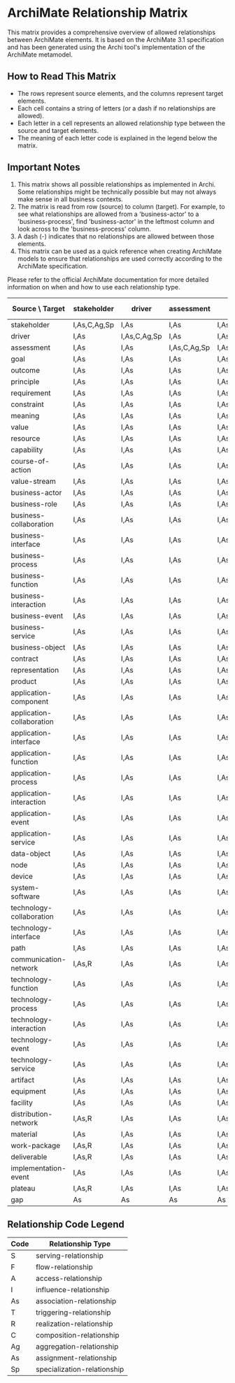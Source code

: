 
# ArchiMate Relationship Matrix

This matrix provides a comprehensive overview of allowed relationships between ArchiMate elements. It is based on the ArchiMate 3.1 specification and has been generated using the Archi tool's implementation of the ArchiMate metamodel.

## How to Read This Matrix

- The rows represent source elements, and the columns represent target elements.
- Each cell contains a string of letters (or a dash if no relationships are allowed).
- Each letter in a cell represents an allowed relationship type between the source and target elements.
- The meaning of each letter code is explained in the legend below the matrix.

## Important Notes

1. This matrix shows all possible relationships as implemented in Archi. Some relationships might be technically possible but may not always make sense in all business contexts.
2. The matrix is read from row (source) to column (target). For example, to see what relationships are allowed from a 'business-actor' to a 'business-process', find 'business-actor' in the leftmost column and look across to the 'business-process' column.
3. A dash (-) indicates that no relationships are allowed between those elements.
4. This matrix can be used as a quick reference when creating ArchiMate models to ensure that relationships are used correctly according to the ArchiMate specification.

Please refer to the official ArchiMate documentation for more detailed information on when and how to use each relationship type.


| Source \ Target | stakeholder | driver | assessment | goal | outcome | principle | requirement | constraint | meaning | value | resource | capability | course-of-action | value-stream | business-actor | business-role | business-collaboration | business-interface | business-process | business-function | business-interaction | business-event | business-service | business-object | contract | representation | product | application-component | application-collaboration | application-interface | application-function | application-process | application-interaction | application-event | application-service | data-object | node | device | system-software | technology-collaboration | technology-interface | path | communication-network | technology-function | technology-process | technology-interaction | technology-event | technology-service | artifact | equipment | facility | distribution-network | material | work-package | deliverable | implementation-event | plateau | gap |
| --- | --- | --- | --- | --- | --- | --- | --- | --- | --- | --- | --- | --- | --- | --- | --- | --- | --- | --- | --- | --- | --- | --- | --- | --- | --- | --- | --- | --- | --- | --- | --- | --- | --- | --- | --- | --- | --- | --- | --- | --- | --- | --- | --- | --- | --- | --- | --- | --- | --- | --- | --- | --- | --- | --- | --- | --- | --- | --- |
| stakeholder | I,As,C,Ag,Sp | I,As | I,As | I,As | I,As | I,As | I,As | I,As | I,As | I,As | As | As | As | As | As | As | As | As | As | As | As | As | As | As | As | As | As | As | As | As | As | As | As | As | As | As | As | As | As | As | As | As | As | As | As | As | As | As | As | As | As | As | As | As | As | As | As | As | 
| driver | I,As | I,As,C,Ag,Sp | I,As | I,As | I,As | I,As | I,As | I,As | I,As | I,As | As | As | As | As | As | As | As | As | As | As | As | As | As | As | As | As | As | As | As | As | As | As | As | As | As | As | As | As | As | As | As | As | As | As | As | As | As | As | As | As | As | As | As | As | As | As | As | As | 
| assessment | I,As | I,As | I,As,C,Ag,Sp | I,As | I,As | I,As | I,As | I,As | I,As | I,As | As | As | As | As | As | As | As | As | As | As | As | As | As | As | As | As | As | As | As | As | As | As | As | As | As | As | As | As | As | As | As | As | As | As | As | As | As | As | As | As | As | As | As | As | As | As | As | As | 
| goal | I,As | I,As | I,As | I,As,C,Ag,Sp | I,As | I,As | I,As | I,As | I,As | I,As | As | As | As | As | As | As | As | As | As | As | As | As | As | As | As | As | As | As | As | As | As | As | As | As | As | As | As | As | As | As | As | As | As | As | As | As | As | As | As | As | As | As | As | As | As | As | As | As | 
| outcome | I,As | I,As | I,As | I,As,R | I,As,C,Ag,Sp | I,As | I,As | I,As | I,As | I,As | As | As | As | As | As | As | As | As | As | As | As | As | As | As | As | As | As | As | As | As | As | As | As | As | As | As | As | As | As | As | As | As | As | As | As | As | As | As | As | As | As | As | As | As | As | As | As | As | 
| principle | I,As | I,As | I,As | I,As,R | I,As,R | I,As,C,Ag,Sp | I,As | I,As | I,As | I,As | As | As | As | As | As | As | As | As | As | As | As | As | As | As | As | As | As | As | As | As | As | As | As | As | As | As | As | As | As | As | As | As | As | As | As | As | As | As | As | As | As | As | As | As | As | As | As | As | 
| requirement | I,As | I,As | I,As | I,As,R | I,As,R | I,As,R | I,As,C,Ag,Sp | I,As,C,Ag,Sp | I,As | I,As | As | As | As | As | As | As | As | As | As | As | As | As | As | As | As | As | As | As | As | As | As | As | As | As | As | As | As | As | As | As | As | As | As | As | As | As | As | As | As | As | As | As | As | As | As | As | As | As | 
| constraint | I,As | I,As | I,As | I,As,R | I,As,R | I,As,R | I,As,C,Ag,Sp | I,As,C,Ag,Sp | I,As | I,As | As | As | As | As | As | As | As | As | As | As | As | As | As | As | As | As | As | As | As | As | As | As | As | As | As | As | As | As | As | As | As | As | As | As | As | As | As | As | As | As | As | As | As | As | As | As | As | As | 
| meaning | I,As | I,As | I,As | I,As | I,As | I,As | I,As | I,As | I,As,C,Ag,Sp | I,As | As | As | As | As | As | As | As | As | As | As | As | As | As | As | As | As | As | As | As | As | As | As | As | As | As | As | As | As | As | As | As | As | As | As | As | As | As | As | As | As | As | As | As | As | As | As | As | As | 
| value | I,As | I,As | I,As | I,As | I,As | I,As | I,As | I,As | I,As | I,As,C,Ag,Sp | As | As | As | As | As | As | As | As | As | As | As | As | As | As | As | As | As | As | As | As | As | As | As | As | As | As | As | As | As | As | As | As | As | As | As | As | As | As | As | As | As | As | As | As | As | As | As | As | 
| resource | I,As | I,As | I,As | I,As,R | I,As,R | I,As,R | I,As,R | I,As,R | I,As | I,As | S,F,As,T,C,Ag,Sp | S,F,As,T | S,F,As,T,R | S,F,As,T | As | As | As | As | As | As | As | As | As | As | As | As | As | As | As | As | As | As | As | As | As | As | As | As | As | As | As | As | As | As | As | As | As | As | As | As | As | As | As | As | As | As | As | As | 
| capability | I,As | I,As | I,As | I,As,R | I,As,R | I,As,R | I,As,R | I,As,R | I,As | I,As | S,F,As,T | S,F,As,T,C,Ag,Sp | S,F,As,T,R | S,F,As,T | As | As | As | As | As | As | As | As | As | As | As | As | As | As | As | As | As | As | As | As | As | As | As | As | As | As | As | As | As | As | As | As | As | As | As | As | As | As | As | As | As | As | As | As | 
| course-of-action | I,As | I,As | I,As | I,As,R | I,As,R | I,As,R | I,As,R | I,As,R | I,As | I,As | S,F,As,T | S,F,As,T | S,F,As,T,C,Ag,Sp | S,F,As,T | As | As | As | As | As | As | As | As | As | As | As | As | As | As | As | As | As | As | As | As | As | As | As | As | As | As | As | As | As | As | As | As | As | As | As | As | As | As | As | As | As | As | As | As | 
| value-stream | I,As | I,As | I,As | I,As,R | I,As,R | I,As,R | I,As,R | I,As,R | I,As | I,As | S,F,As,T | S,F,As,T | S,F,As,T,R | S,F,As,T,C,Ag,Sp | As | As | As | As | As | As | As | As | As | As | As | As | As | As | As | As | As | As | As | As | As | As | As | As | As | As | As | As | As | As | As | As | As | As | As | As | As | As | As | As | As | As | As | As | 
| business-actor | I,As | I,As | I,As | I,As,R | I,As,R | I,As,R | I,As,R | I,As,R | I,As | I,As | As,R | As,R | As,R | As,R | S,F,As,T,C,Ag,Sp | S,F,As,T | S,F,As,T | S,F,As,T,C,Ag | S,F,As,T | S,F,As,T | S,F,As,T | S,F,As,T | S,F,As,T,R | A,As | A,As | A,As | S,F,As,T | S,F,As,T | S,F,As,T | S,F,As,T | S,F,As,T | S,F,As,T | S,F,As,T | S,F,As,T | S,F,As,T | A,As | S,F,As,T | S,F,As,T | S,F,As,T | S,F,As,T | S,F,As,T | S,F,As,T | S,F,As,T | S,F,As,T | S,F,As,T | S,F,As,T | S,F,As,T | S,F,As,T | A,As | S,F,As,T | S,F,As,T | S,F,As,T | A,As | As | As | As | As | As | 
| business-role | I,As | I,As | I,As | I,As,R | I,As,R | I,As,R | I,As,R | I,As,R | I,As | I,As | As,R | As,R | As,R | As,R | S,F,As,T | S,F,As,T,C,Ag,Sp | S,F,As,T | S,F,As,T,C,Ag | S,F,As,T | S,F,As,T | S,F,As,T | S,F,As,T | S,F,As,T,R | A,As | A,As | A,As | S,F,As,T | S,F,As,T | S,F,As,T | S,F,As,T | S,F,As,T | S,F,As,T | S,F,As,T | S,F,As,T | S,F,As,T | A,As | S,F,As,T | S,F,As,T | S,F,As,T | S,F,As,T | S,F,As,T | S,F,As,T | S,F,As,T | S,F,As,T | S,F,As,T | S,F,As,T | S,F,As,T | S,F,As,T | A,As | S,F,As,T | S,F,As,T | S,F,As,T | A,As | As | As | As | As | As | 
| business-collaboration | I,As | I,As | I,As | I,As,R | I,As,R | I,As,R | I,As,R | I,As,R | I,As | I,As | As,R | As,R | As,R | As,R | S,F,As,T,Ag | S,F,As,T,Ag | S,F,As,T,C,Ag,Sp | S,F,As,T,C,Ag | S,F,As,T | S,F,As,T | S,F,As,T | S,F,As,T | S,F,As,T,R | A,As | A,As | A,As | S,F,As,T | S,F,As,T | S,F,As,T | S,F,As,T | S,F,As,T | S,F,As,T | S,F,As,T | S,F,As,T | S,F,As,T | A,As | S,F,As,T | S,F,As,T | S,F,As,T | S,F,As,T | S,F,As,T | S,F,As,T | S,F,As,T | S,F,As,T | S,F,As,T | S,F,As,T | S,F,As,T | S,F,As,T | A,As | S,F,As,T | S,F,As,T | S,F,As,T | A,As | As | As | As | As | As | 
| business-interface | I,As | I,As | I,As | I,As,R | I,As,R | I,As,R | I,As,R | I,As,R | I,As | I,As | As,R | As,R | As,R | As,R | S,F,As,T | S,F,As,T | S,F,As,T | S,F,As,T,C,Ag,Sp | S,F,As,T | S,F,As,T | S,F,As,T | S,F,As,T | S,F,As,T | A,As | A,As | A,As | S,F,As,T | S,F,As,T | S,F,As,T | S,F,As,T | S,F,As,T | S,F,As,T | S,F,As,T | S,F,As,T | S,F,As,T | A,As | S,F,As,T | S,F,As,T | S,F,As,T | S,F,As,T | S,F,As,T | S,F,As,T | S,F,As,T | S,F,As,T | S,F,As,T | S,F,As,T | S,F,As,T | S,F,As,T | A,As | S,F,As,T | S,F,As,T | S,F,As,T | A,As | As | As | As | As | As | 
| business-process | I,As | I,As | I,As | I,As,R | I,As,R | I,As,R | I,As,R | I,As,R | I,As | I,As | As | As,R | As,R | As,R | S,F,As,T | S,F,As,T | S,F,As,T | S,F,As,T | S,F,As,T,C,Ag,Sp | S,F,As,T,C,Ag | S,F,As,T,C,Ag | S,F,As,T | S,F,As,T,R | A,As | A,As | A,As | S,F,As,T | S,F,As,T | S,F,As,T | S,F,As,T | S,F,As,T | S,F,As,T | S,F,As,T | S,F,As,T | S,F,As,T | A,As | S,F,As,T | S,F,As,T | S,F,As,T | S,F,As,T | S,F,As,T | S,F,As,T | S,F,As,T | S,F,As,T | S,F,As,T | S,F,As,T | S,F,As,T | S,F,As,T | A,As | S,F,As,T | S,F,As,T | S,F,As,T | A,As | As | As | As | As | As | 
| business-function | I,As | I,As | I,As | I,As,R | I,As,R | I,As,R | I,As,R | I,As,R | I,As | I,As | As | As,R | As,R | As,R | S,F,As,T | S,F,As,T | S,F,As,T | S,F,As,T | S,F,As,T,C,Ag | S,F,As,T,C,Ag,Sp | S,F,As,T,C,Ag | S,F,As,T | S,F,As,T,R | A,As | A,As | A,As | S,F,As,T | S,F,As,T | S,F,As,T | S,F,As,T | S,F,As,T | S,F,As,T | S,F,As,T | S,F,As,T | S,F,As,T | A,As | S,F,As,T | S,F,As,T | S,F,As,T | S,F,As,T | S,F,As,T | S,F,As,T | S,F,As,T | S,F,As,T | S,F,As,T | S,F,As,T | S,F,As,T | S,F,As,T | A,As | S,F,As,T | S,F,As,T | S,F,As,T | A,As | As | As | As | As | As | 
| business-interaction | I,As | I,As | I,As | I,As,R | I,As,R | I,As,R | I,As,R | I,As,R | I,As | I,As | As | As,R | As,R | As,R | S,F,As,T | S,F,As,T | S,F,As,T | S,F,As,T | S,F,As,T,C,Ag | S,F,As,T,C,Ag | S,F,As,T,C,Ag,Sp | S,F,As,T | S,F,As,T,R | A,As | A,As | A,As | S,F,As,T | S,F,As,T | S,F,As,T | S,F,As,T | S,F,As,T | S,F,As,T | S,F,As,T | S,F,As,T | S,F,As,T | A,As | S,F,As,T | S,F,As,T | S,F,As,T | S,F,As,T | S,F,As,T | S,F,As,T | S,F,As,T | S,F,As,T | S,F,As,T | S,F,As,T | S,F,As,T | S,F,As,T | A,As | S,F,As,T | S,F,As,T | S,F,As,T | A,As | As | As | As | As | As | 
| business-event | I,As | I,As | I,As | I,As,R | I,As,R | I,As,R | I,As,R | I,As,R | I,As | I,As | As | As | As | As | S,F,As,T | S,F,As,T | S,F,As,T | S,F,As,T | S,F,As,T | S,F,As,T | S,F,As,T | S,F,As,T,C,Ag,Sp | S,F,As,T | A,As | A,As | A,As | S,F,As,T | S,F,As,T | S,F,As,T | S,F,As,T | S,F,As,T | S,F,As,T | S,F,As,T | S,F,As,T | S,F,As,T | A,As | S,F,As,T | S,F,As,T | S,F,As,T | S,F,As,T | S,F,As,T | S,F,As,T | S,F,As,T | S,F,As,T | S,F,As,T | S,F,As,T | S,F,As,T | S,F,As,T | A,As | S,F,As,T | S,F,As,T | S,F,As,T | A,As | As | As | As | As | As | 
| business-service | I,As | I,As | I,As | I,As,R | I,As,R | I,As,R | I,As,R | I,As,R | I,As | I,As | As | As,R | As,R | As,R | S,F,As,T | S,F,As,T | S,F,As,T | S,F,As,T | S,F,As,T | S,F,As,T | S,F,As,T | S,F,As,T | S,F,As,T,C,Ag,Sp | A,As | A,As | A,As | S,F,As,T | S,F,As,T | S,F,As,T | S,F,As,T | S,F,As,T | S,F,As,T | S,F,As,T | S,F,As,T | S,F,As,T | A,As | S,F,As,T | S,F,As,T | S,F,As,T | S,F,As,T | S,F,As,T | S,F,As,T | S,F,As,T | S,F,As,T | S,F,As,T | S,F,As,T | S,F,As,T | S,F,As,T | A,As | S,F,As,T | S,F,As,T | S,F,As,T | A,As | As | As | As | As | As | 
| business-object | I,As | I,As | I,As | I,As,R | I,As,R | I,As,R | I,As,R | I,As,R | I,As | I,As | As,R | As,R | As,R | As,R | As | As | As | As | As | As | As | As | As | As,C,Ag,Sp | As,C,Ag,Sp | As | As | As | As | As | As | As | As | As | As | As | As | As | As | As | As | As | As | As | As | As | As | As | As | As | As | As | As | As | As | As | As | As | 
| contract | I,As | I,As | I,As | I,As,R | I,As,R | I,As,R | I,As,R | I,As,R | I,As | I,As | As,R | As,R | As,R | As,R | As | As | As | As | As | As | As | As | As | As,C,Ag,Sp | As,C,Ag,Sp | As | As | As | As | As | As | As | As | As | As | As | As | As | As | As | As | As | As | As | As | As | As | As | As | As | As | As | As | As | As | As | As | As | 
| representation | I,As | I,As | I,As | I,As,R | I,As,R | I,As,R | I,As,R | I,As,R | I,As | I,As | As,R | As,R | As,R | As,R | As | As | As | As | As | As | As | As | As | As,R | As,R | As,C,Ag,Sp | As | As | As | As | As | As | As | As | As | As | As | As | As | As | As | As | As | As | As | As | As | As | As | As | As | As | As | As | As | As | As | As | 
| product | I,As | I,As | I,As | I,As,R | I,As,R | I,As,R | I,As,R | I,As,R | I,As | I,As | As,R | As,R | As,R | As,R | S,F,As,T | S,F,As,T | S,F,As,T | S,F,As,T,R | S,F,As,T,R | S,F,As,T,R | S,F,As,T,R | S,F,As,T,R | S,F,As,T,R,C,Ag | A,As,C,Ag | A,As,C,Ag | A,As,C,Ag | S,F,As,T,C,Ag,Sp | S,F,As,T,R | S,F,As,T,R | S,F,As,T,R | S,F,As,T,R | S,F,As,T,R | S,F,As,T,R | S,F,As,T,R | S,F,As,T,R,C,Ag | A,As,C,Ag | S,F,As,T | S,F,As,T,R | S,F,As,T,R | S,F,As,T | S,F,As,T,R | S,F,As,T | S,F,As,T | S,F,As,T,R | S,F,As,T,R | S,F,As,T,R | S,F,As,T,R | S,F,As,T,R,C,Ag | A,As,C,Ag | S,F,As,T,R | S,F,As,T | S,F,As,T | A,As,C,Ag | As | As | As | As | As | 
| application-component | I,As | I,As | I,As | I,As,R | I,As,R | I,As,R | I,As,R | I,As,R | I,As | I,As | As,R | As,R | As,R | As,R | S,F,As,T | S,F,As,T | S,F,As,T | S,F,As,T,R | S,F,As,T,R | S,F,As,T,R | S,F,As,T,R | S,F,As,T,R | S,F,As,T,R | A,As | A,As | A,As | S,F,As,T | S,F,As,T,R,C,Ag,Sp | S,F,As,T | S,F,As,T,R,C,Ag | S,F,As,T,R | S,F,As,T,R | S,F,As,T,R | S,F,As,T,R | S,F,As,T,R | A,As | S,F,As,T | S,F,As,T | S,F,As,T | S,F,As,T | S,F,As,T | S,F,As,T | S,F,As,T | S,F,As,T | S,F,As,T | S,F,As,T | S,F,As,T | S,F,As,T | A,As | S,F,As,T | S,F,As,T | S,F,As,T | A,As | As | As | As | As | As | 
| application-collaboration | I,As | I,As | I,As | I,As,R | I,As,R | I,As,R | I,As,R | I,As,R | I,As | I,As | As,R | As,R | As,R | As,R | S,F,As,T | S,F,As,T | S,F,As,T | S,F,As,T,R | S,F,As,T,R | S,F,As,T,R | S,F,As,T,R | S,F,As,T,R | S,F,As,T,R | A,As | A,As | A,As | S,F,As,T | S,F,As,T,R,Ag | S,F,As,T,C,Ag,Sp | S,F,As,T,R,C,Ag | S,F,As,T,R | S,F,As,T,R | S,F,As,T,R | S,F,As,T,R | S,F,As,T,R | A,As | S,F,As,T | S,F,As,T | S,F,As,T | S,F,As,T | S,F,As,T | S,F,As,T | S,F,As,T | S,F,As,T | S,F,As,T | S,F,As,T | S,F,As,T | S,F,As,T | A,As | S,F,As,T | S,F,As,T | S,F,As,T | A,As | As | As | As | As | As | 
| application-interface | I,As | I,As | I,As | I,As,R | I,As,R | I,As,R | I,As,R | I,As,R | I,As | I,As | As,R | As,R | As,R | As,R | S,F,As,T | S,F,As,T | S,F,As,T | S,F,As,T,R | S,F,As,T | S,F,As,T | S,F,As,T | S,F,As,T | S,F,As,T,R | A,As | A,As | A,As | S,F,As,T | S,F,As,T | S,F,As,T | S,F,As,T,C,Ag,Sp | S,F,As,T | S,F,As,T | S,F,As,T | S,F,As,T | S,F,As,T | A,As | S,F,As,T | S,F,As,T | S,F,As,T | S,F,As,T | S,F,As,T | S,F,As,T | S,F,As,T | S,F,As,T | S,F,As,T | S,F,As,T | S,F,As,T | S,F,As,T | A,As | S,F,As,T | S,F,As,T | S,F,As,T | A,As | As | As | As | As | As | 
| application-function | I,As | I,As | I,As | I,As,R | I,As,R | I,As,R | I,As,R | I,As,R | I,As | I,As | As | As,R | As,R | As,R | S,F,As,T | S,F,As,T | S,F,As,T | S,F,As,T | S,F,As,T,R | S,F,As,T,R | S,F,As,T,R | S,F,As,T | S,F,As,T,R | A,As | A,As | A,As | S,F,As,T | S,F,As,T | S,F,As,T | S,F,As,T | S,F,As,T,C,Ag,Sp | S,F,As,T,C,Ag | S,F,As,T,C,Ag | S,F,As,T | S,F,As,T,R | A,As | S,F,As,T | S,F,As,T | S,F,As,T | S,F,As,T | S,F,As,T | S,F,As,T | S,F,As,T | S,F,As,T | S,F,As,T | S,F,As,T | S,F,As,T | S,F,As,T | A,As | S,F,As,T | S,F,As,T | S,F,As,T | A,As | As | As | As | As | As | 
| application-process | I,As | I,As | I,As | I,As,R | I,As,R | I,As,R | I,As,R | I,As,R | I,As | I,As | As | As,R | As,R | As,R | S,F,As,T | S,F,As,T | S,F,As,T | S,F,As,T | S,F,As,T,R | S,F,As,T,R | S,F,As,T,R | S,F,As,T | S,F,As,T,R | A,As | A,As | A,As | S,F,As,T | S,F,As,T | S,F,As,T | S,F,As,T | S,F,As,T,C,Ag | S,F,As,T,C,Ag,Sp | S,F,As,T,C,Ag | S,F,As,T | S,F,As,T,R | A,As | S,F,As,T | S,F,As,T | S,F,As,T | S,F,As,T | S,F,As,T | S,F,As,T | S,F,As,T | S,F,As,T | S,F,As,T | S,F,As,T | S,F,As,T | S,F,As,T | A,As | S,F,As,T | S,F,As,T | S,F,As,T | A,As | As | As | As | As | As | 
| application-interaction | I,As | I,As | I,As | I,As,R | I,As,R | I,As,R | I,As,R | I,As,R | I,As | I,As | As | As,R | As,R | As,R | S,F,As,T | S,F,As,T | S,F,As,T | S,F,As,T | S,F,As,T,R | S,F,As,T,R | S,F,As,T,R | S,F,As,T | S,F,As,T,R | A,As | A,As | A,As | S,F,As,T | S,F,As,T | S,F,As,T | S,F,As,T | S,F,As,T,C,Ag | S,F,As,T,C,Ag | S,F,As,T,C,Ag,Sp | S,F,As,T | S,F,As,T,R | A,As | S,F,As,T | S,F,As,T | S,F,As,T | S,F,As,T | S,F,As,T | S,F,As,T | S,F,As,T | S,F,As,T | S,F,As,T | S,F,As,T | S,F,As,T | S,F,As,T | A,As | S,F,As,T | S,F,As,T | S,F,As,T | A,As | As | As | As | As | As | 
| application-event | I,As | I,As | I,As | I,As,R | I,As,R | I,As,R | I,As,R | I,As,R | I,As | I,As | As | As | As | As | S,F,As,T | S,F,As,T | S,F,As,T | S,F,As,T | S,F,As,T | S,F,As,T | S,F,As,T | S,F,As,T,R | S,F,As,T | A,As | A,As | A,As | S,F,As,T | S,F,As,T | S,F,As,T | S,F,As,T | S,F,As,T | S,F,As,T | S,F,As,T | S,F,As,T,C,Ag,Sp | S,F,As,T | A,As | S,F,As,T | S,F,As,T | S,F,As,T | S,F,As,T | S,F,As,T | S,F,As,T | S,F,As,T | S,F,As,T | S,F,As,T | S,F,As,T | S,F,As,T | S,F,As,T | A,As | S,F,As,T | S,F,As,T | S,F,As,T | A,As | As | As | As | As | As | 
| application-service | I,As | I,As | I,As | I,As,R | I,As,R | I,As,R | I,As,R | I,As,R | I,As | I,As | As | As,R | As,R | As,R | S,F,As,T | S,F,As,T | S,F,As,T | S,F,As,T | S,F,As,T | S,F,As,T | S,F,As,T | S,F,As,T | S,F,As,T,R | A,As | A,As | A,As | S,F,As,T | S,F,As,T | S,F,As,T | S,F,As,T | S,F,As,T | S,F,As,T | S,F,As,T | S,F,As,T | S,F,As,T,C,Ag,Sp | A,As | S,F,As,T | S,F,As,T | S,F,As,T | S,F,As,T | S,F,As,T | S,F,As,T | S,F,As,T | S,F,As,T | S,F,As,T | S,F,As,T | S,F,As,T | S,F,As,T | A,As | S,F,As,T | S,F,As,T | S,F,As,T | A,As | As | As | As | As | As | 
| data-object | I,As | I,As | I,As | I,As,R | I,As,R | I,As,R | I,As,R | I,As,R | I,As | I,As | As,R | As,R | As,R | As,R | As | As | As | As | As | As | As | As | As | As,R | As,R | As | As | As | As | As | As | As | As | As | As | As,C,Ag,Sp | As | As | As | As | As | As | As | As | As | As | As | As | As | As | As | As | As | As | As | As | As | As | 
| node | I,As | I,As | I,As | I,As,R | I,As,R | I,As,R | I,As,R | I,As,R | I,As | I,As | As,R | As,R | As,R | As,R | S,F,As,T | S,F,As,T | S,F,As,T | S,F,As,T,R | S,F,As,T,R | S,F,As,T,R | S,F,As,T,R | S,F,As,T,R | S,F,As,T,R | A,As | A,As | A,As | S,F,As,T | S,F,As,T,R | S,F,As,T,R | S,F,As,T,R | S,F,As,T,R | S,F,As,T,R | S,F,As,T,R | S,F,As,T,R | S,F,As,T,R | A,As | S,F,As,T,C,Ag,Sp | S,F,As,T,R,C,Ag | S,F,As,T,R,C,Ag | S,F,As,T | S,F,As,T,R,C,Ag | S,F,As,T | S,F,As,T | S,F,As,T,R | S,F,As,T,R | S,F,As,T,R | S,F,As,T,R | S,F,As,T,R | A,As | S,F,As,T,R,C,Ag | S,F,As,T,C,Ag | S,F,As,T | A,As | As | As | As | As | As | 
| device | I,As | I,As | I,As | I,As,R | I,As,R | I,As,R | I,As,R | I,As,R | I,As | I,As | As,R | As,R | As,R | As,R | S,F,As,T | S,F,As,T | S,F,As,T | S,F,As,T,R | S,F,As,T,R | S,F,As,T,R | S,F,As,T,R | S,F,As,T,R | S,F,As,T,R | A,As | A,As | A,As | S,F,As,T | S,F,As,T,R | S,F,As,T,R | S,F,As,T,R | S,F,As,T,R | S,F,As,T,R | S,F,As,T,R | S,F,As,T,R | S,F,As,T,R | A,As | S,F,As,T | S,F,As,T,C,Ag,Sp | S,F,As,T,R,C,Ag | S,F,As,T | S,F,As,T,R,C,Ag | S,F,As,T | S,F,As,T | S,F,As,T,R | S,F,As,T,R | S,F,As,T,R | S,F,As,T,R | S,F,As,T,R | A,As | S,F,As,T | S,F,As,T | S,F,As,T | A,As | As | As | As | As | As | 
| system-software | I,As | I,As | I,As | I,As,R | I,As,R | I,As,R | I,As,R | I,As,R | I,As | I,As | As,R | As,R | As,R | As,R | S,F,As,T | S,F,As,T | S,F,As,T | S,F,As,T,R | S,F,As,T,R | S,F,As,T,R | S,F,As,T,R | S,F,As,T,R | S,F,As,T,R | A,As | A,As | A,As | S,F,As,T | S,F,As,T,R | S,F,As,T,R | S,F,As,T,R | S,F,As,T,R | S,F,As,T,R | S,F,As,T,R | S,F,As,T,R | S,F,As,T,R | A,As | S,F,As,T | S,F,As,T | S,F,As,T,R,C,Ag,Sp | S,F,As,T | S,F,As,T,R,C,Ag | S,F,As,T | S,F,As,T | S,F,As,T,R | S,F,As,T,R | S,F,As,T,R | S,F,As,T,R | S,F,As,T,R | A,As | S,F,As,T | S,F,As,T | S,F,As,T | A,As | As | As | As | As | As | 
| technology-collaboration | I,As | I,As | I,As | I,As,R | I,As,R | I,As,R | I,As,R | I,As,R | I,As | I,As | As,R | As,R | As,R | As,R | S,F,As,T | S,F,As,T | S,F,As,T | S,F,As,T,R | S,F,As,T,R | S,F,As,T,R | S,F,As,T,R | S,F,As,T,R | S,F,As,T,R | A,As | A,As | A,As | S,F,As,T | S,F,As,T,R | S,F,As,T,R | S,F,As,T,R | S,F,As,T,R | S,F,As,T,R | S,F,As,T,R | S,F,As,T,R | S,F,As,T,R | A,As | S,F,As,T,Ag | S,F,As,T,R,Ag | S,F,As,T,R,Ag | S,F,As,T,C,Ag,Sp | S,F,As,T,R,C,Ag | S,F,As,T | S,F,As,T | S,F,As,T,R | S,F,As,T,R | S,F,As,T,R | S,F,As,T,R | S,F,As,T,R | A,As | S,F,As,T,R,Ag | S,F,As,T,Ag | S,F,As,T | A,As | As | As | As | As | As | 
| technology-interface | I,As | I,As | I,As | I,As,R | I,As,R | I,As,R | I,As,R | I,As,R | I,As | I,As | As,R | As,R | As,R | As,R | S,F,As,T | S,F,As,T | S,F,As,T | S,F,As,T,R | S,F,As,T | S,F,As,T | S,F,As,T | S,F,As,T | S,F,As,T,R | A,As | A,As | A,As | S,F,As,T | S,F,As,T | S,F,As,T | S,F,As,T,R | S,F,As,T | S,F,As,T | S,F,As,T | S,F,As,T | S,F,As,T,R | A,As | S,F,As,T | S,F,As,T | S,F,As,T | S,F,As,T | S,F,As,T,C,Ag,Sp | S,F,As,T | S,F,As,T | S,F,As,T | S,F,As,T | S,F,As,T | S,F,As,T | S,F,As,T | A,As | S,F,As,T | S,F,As,T | S,F,As,T | A,As | As | As | As | As | As | 
| path | I,As | I,As | I,As | I,As,R | I,As,R | I,As,R | I,As,R | I,As,R | I,As | I,As | As,R | As,R | As,R | As,R | S,F,As,T | S,F,As,T | S,F,As,T | S,F,As,T,R | S,F,As,T,R | S,F,As,T,R | S,F,As,T,R | S,F,As,T,R | S,F,As,T,R | A,As | A,As | A,As | S,F,As,T | S,F,As,T,R | S,F,As,T,R | S,F,As,T,R | S,F,As,T,R | S,F,As,T,R | S,F,As,T,R | S,F,As,T,R | S,F,As,T,R | A,As | S,F,As,T,Ag | S,F,As,T,R,Ag | S,F,As,T,R,Ag | S,F,As,T,Ag | S,F,As,T,R,Ag | S,F,As,T,C,Ag,Sp | S,F,As,T | S,F,As,T,R | S,F,As,T,R | S,F,As,T,R | S,F,As,T,R | S,F,As,T,R | A,As | S,F,As,T,R,Ag | S,F,As,T,Ag | S,F,As,T | A,As | As | As | As | As | As | 
| communication-network | I,As,R | I,As | I,As | I,As,R | I,As,R | I,As,R | I,As,R | I,As,R | I,As | I,As | As,R | As,R | As,R | As,R | S,F,As,T,R | S,F,As,T,R | S,F,As,T,R | S,F,As,T,R | S,F,As,T,R | S,F,As,T,R | S,F,As,T,R | S,F,As,T,R | S,F,As,T,R | A,As | A,As | A,As | S,F,As,T | S,F,As,T,R | S,F,As,T,R | S,F,As,T,R | S,F,As,T,R | S,F,As,T,R | S,F,As,T,R | S,F,As,T,R | S,F,As,T,R | A,As | S,F,As,T,R | S,F,As,T,R,Ag | S,F,As,T,R,Ag | S,F,As,T,R | S,F,As,T,R,Ag | S,F,As,T,R | S,F,As,T,C,Ag,Sp | S,F,As,T,R | S,F,As,T,R | S,F,As,T,R | S,F,As,T,R | S,F,As,T,R | A,As | S,F,As,T,R | S,F,As,T,R | S,F,As,T | A,As | As | As | As | As | As | 
| technology-function | I,As | I,As | I,As | I,As,R | I,As,R | I,As,R | I,As,R | I,As,R | I,As | I,As | As | As,R | As,R | As,R | S,F,As,T | S,F,As,T | S,F,As,T | S,F,As,T | S,F,As,T,R | S,F,As,T,R | S,F,As,T,R | S,F,As,T | S,F,As,T,R | A,As | A,As | A,As | S,F,As,T | S,F,As,T | S,F,As,T | S,F,As,T | S,F,As,T,R | S,F,As,T,R | S,F,As,T,R | S,F,As,T | S,F,As,T,R | A,As | S,F,As,T | S,F,As,T | S,F,As,T | S,F,As,T | S,F,As,T | S,F,As,T | S,F,As,T | S,F,As,T,C,Ag,Sp | S,F,As,T,C,Ag | S,F,As,T,C,Ag | S,F,As,T | S,F,As,T,R | A,As | S,F,As,T | S,F,As,T | S,F,As,T | A,As | As | As | As | As | As | 
| technology-process | I,As | I,As | I,As | I,As,R | I,As,R | I,As,R | I,As,R | I,As,R | I,As | I,As | As | As,R | As,R | As,R | S,F,As,T | S,F,As,T | S,F,As,T | S,F,As,T | S,F,As,T,R | S,F,As,T,R | S,F,As,T,R | S,F,As,T | S,F,As,T,R | A,As | A,As | A,As | S,F,As,T | S,F,As,T | S,F,As,T | S,F,As,T | S,F,As,T,R | S,F,As,T,R | S,F,As,T,R | S,F,As,T | S,F,As,T,R | A,As | S,F,As,T | S,F,As,T | S,F,As,T | S,F,As,T | S,F,As,T | S,F,As,T | S,F,As,T | S,F,As,T,C,Ag | S,F,As,T,C,Ag,Sp | S,F,As,T,C,Ag | S,F,As,T | S,F,As,T,R | A,As | S,F,As,T | S,F,As,T | S,F,As,T | A,As | As | As | As | As | As | 
| technology-interaction | I,As | I,As | I,As | I,As,R | I,As,R | I,As,R | I,As,R | I,As,R | I,As | I,As | As | As,R | As,R | As,R | S,F,As,T | S,F,As,T | S,F,As,T | S,F,As,T | S,F,As,T,R | S,F,As,T,R | S,F,As,T,R | S,F,As,T | S,F,As,T,R | A,As | A,As | A,As | S,F,As,T | S,F,As,T | S,F,As,T | S,F,As,T | S,F,As,T,R | S,F,As,T,R | S,F,As,T,R | S,F,As,T | S,F,As,T,R | A,As | S,F,As,T | S,F,As,T | S,F,As,T | S,F,As,T | S,F,As,T | S,F,As,T | S,F,As,T | S,F,As,T,C,Ag | S,F,As,T,C,Ag | S,F,As,T,C,Ag,Sp | S,F,As,T | S,F,As,T,R | A,As | S,F,As,T | S,F,As,T | S,F,As,T | A,As | As | As | As | As | As | 
| technology-event | I,As | I,As | I,As | I,As,R | I,As,R | I,As,R | I,As,R | I,As,R | I,As | I,As | As | As | As | As | S,F,As,T | S,F,As,T | S,F,As,T | S,F,As,T | S,F,As,T | S,F,As,T | S,F,As,T | S,F,As,T,R | S,F,As,T | A,As | A,As | A,As | S,F,As,T | S,F,As,T | S,F,As,T | S,F,As,T | S,F,As,T | S,F,As,T | S,F,As,T | S,F,As,T,R | S,F,As,T | A,As | S,F,As,T | S,F,As,T | S,F,As,T | S,F,As,T | S,F,As,T | S,F,As,T | S,F,As,T | S,F,As,T | S,F,As,T | S,F,As,T | S,F,As,T,C,Ag,Sp | S,F,As,T | A,As | S,F,As,T | S,F,As,T | S,F,As,T | A,As | As | As | As | As | As | 
| technology-service | I,As | I,As | I,As | I,As,R | I,As,R | I,As,R | I,As,R | I,As,R | I,As | I,As | As | As,R | As,R | As,R | S,F,As,T | S,F,As,T | S,F,As,T | S,F,As,T | S,F,As,T | S,F,As,T | S,F,As,T | S,F,As,T | S,F,As,T,R | A,As | A,As | A,As | S,F,As,T | S,F,As,T | S,F,As,T | S,F,As,T | S,F,As,T | S,F,As,T | S,F,As,T | S,F,As,T | S,F,As,T,R | A,As | S,F,As,T | S,F,As,T | S,F,As,T | S,F,As,T | S,F,As,T | S,F,As,T | S,F,As,T | S,F,As,T | S,F,As,T | S,F,As,T | S,F,As,T | S,F,As,T,C,Ag,Sp | A,As | S,F,As,T | S,F,As,T | S,F,As,T | A,As | As | As | As | As | As | 
| artifact | I,As | I,As | I,As | I,As,R | I,As,R | I,As,R | I,As,R | I,As,R | I,As | I,As | As,R | As,R | As,R | As,R | As | As | As | As,R | As,R | As,R | As,R | As,R | As,R | As,R | As,R | As | As | As,R | As,R | As,R | As,R | As,R | As,R | As,R | As,R | As,R | As | As | As,R | As | As,R | As | As | As,R | As,R | As,R | As,R | As,R | As,R,C,Ag,Sp | As | As | As | As | As | As | As | As | As | 
| equipment | I,As | I,As | I,As | I,As,R | I,As,R | I,As,R | I,As,R | I,As,R | I,As | I,As | As,R | As,R | As,R | As,R | S,F,As,T | S,F,As,T | S,F,As,T | S,F,As,T,R | S,F,As,T,R | S,F,As,T,R | S,F,As,T,R | S,F,As,T,R | S,F,As,T,R | A,As | A,As | A,As | S,F,As,T | S,F,As,T,R | S,F,As,T,R | S,F,As,T,R | S,F,As,T,R | S,F,As,T,R | S,F,As,T,R | S,F,As,T,R | S,F,As,T,R | A,As | S,F,As,T | S,F,As,T,R,C,Ag | S,F,As,T,R,C,Ag | S,F,As,T | S,F,As,T,R,C,Ag | S,F,As,T | S,F,As,T | S,F,As,T,R | S,F,As,T,R | S,F,As,T,R | S,F,As,T,R | S,F,As,T,R | A,As | S,F,As,T,R,C,Ag,Sp | S,F,As,T | S,F,As,T | A,As | As | As | As | As | As | 
| facility | I,As | I,As | I,As | I,As,R | I,As,R | I,As,R | I,As,R | I,As,R | I,As | I,As | As,R | As,R | As,R | As,R | S,F,As,T | S,F,As,T | S,F,As,T | S,F,As,T,R | S,F,As,T,R | S,F,As,T,R | S,F,As,T,R | S,F,As,T,R | S,F,As,T,R | A,As | A,As | A,As | S,F,As,T | S,F,As,T,R | S,F,As,T,R | S,F,As,T,R | S,F,As,T,R | S,F,As,T,R | S,F,As,T,R | S,F,As,T,R | S,F,As,T,R | A,As | S,F,As,T,C,Ag | S,F,As,T,R,C,Ag | S,F,As,T,R,C,Ag | S,F,As,T | S,F,As,T,R,C,Ag | S,F,As,T | S,F,As,T | S,F,As,T,R | S,F,As,T,R | S,F,As,T,R | S,F,As,T,R | S,F,As,T,R | A,As | S,F,As,T,R,C,Ag | S,F,As,T,C,Ag,Sp | S,F,As,T | A,As | As | As | As | As | As | 
| distribution-network | I,As,R | I,As | I,As | I,As,R | I,As,R | I,As,R | I,As,R | I,As,R | I,As | I,As | As,R | As,R | As,R | As,R | S,F,As,T,R | S,F,As,T,R | S,F,As,T,R | S,F,As,T,R | S,F,As,T,R | S,F,As,T,R | S,F,As,T,R | S,F,As,T,R | S,F,As,T,R | A,As | A,As | A,As | S,F,As,T | S,F,As,T,R | S,F,As,T,R | S,F,As,T,R | S,F,As,T,R | S,F,As,T,R | S,F,As,T,R | S,F,As,T,R | S,F,As,T,R | A,As | S,F,As,T,R,Ag | S,F,As,T,R,Ag | S,F,As,T,R,Ag | S,F,As,T,R | S,F,As,T,R,Ag | S,F,As,T,R | S,F,As,T | S,F,As,T,R | S,F,As,T,R | S,F,As,T,R | S,F,As,T,R | S,F,As,T,R | A,As | S,F,As,T,R,Ag | S,F,As,T,R,Ag | S,F,As,T,C,Ag,Sp | A,As | As | As | As | As | As | 
| material | I,As | I,As | I,As | I,As,R | I,As,R | I,As,R | I,As,R | I,As,R | I,As | I,As | As,R | As,R | As,R | As,R | As | As | As | As,R | As,R | As,R | As,R | As,R | As,R | As,R | As,R | As | As | As,R | As,R | As,R | As,R | As,R | As,R | As,R | As,R | As,R | As | As,R | As,R | As | As,R | As | As | As,R | As,R | As,R | As,R | As,R | As,R | As,R | As | As | As,R,C,Ag,Sp | As | As | As | As | As | 
| work-package | I,As,R | I,As | I,As | I,As,R | I,As,R | I,As,R | I,As,R | I,As,R | I,As | I,As | As,R | As,R | As,R | As,R | As,R | As,R | As,R | As,R | As,R | As,R | As,R | As,R | As,R | As,R | As,R | As,R | As,R | As,R | As,R | As,R | As,R | As,R | As,R | As,R | As,R | As,R | As,R | As,R | As,R | As,R | As,R | As,R | As,R | As,R | As,R | As,R | As,R | As,R | As,R | As,R | As,R | As,R | As,R | F,As,T,C,Ag,Sp | A,As,R | F,As,T | F,As,T,R | As | 
| deliverable | I,As,R | I,As | I,As | I,As,R | I,As,R | I,As,R | I,As,R | I,As,R | I,As | I,As | As,R | As,R | As,R | As,R | As,R | As,R | As,R | As,R | As,R | As,R | As,R | As,R | As,R | As,R | As,R | As,R | As,R | As,R | As,R | As,R | As,R | As,R | As,R | As,R | As,R | As,R | As,R | As,R | As,R | As,R | As,R | As,R | As,R | As,R | As,R | As,R | As,R | As,R | As,R | As,R | As,R | As,R | As,R | As | As,C,Ag,Sp | As | As,R | As | 
| implementation-event | I,As | I,As | I,As | I,As | I,As | I,As | I,As | I,As | I,As | I,As | As | As | As | As | As | As | As | As | As | As | As | As | As | As | As | As | As | As | As | As | As | As | As | As | As | As | As | As | As | As | As | As | As | As | As | As | As | As | As | As | As | As | As | F,As,T | A,As | F,As,T,C,Ag,Sp | F,As,T | As | 
| plateau | I,As,R | I,As | I,As | I,As,R,C,Ag | I,As,R,C,Ag | I,As,R | I,As,R,C,Ag | I,As,R,C,Ag | I,As | I,As | As,R,C,Ag | As,R,C,Ag | As,R,C,Ag | As,R,C,Ag | As,R,C,Ag | As,R,C,Ag | As,R,C,Ag | As,R,C,Ag | As,R,C,Ag | As,R,C,Ag | As,R,C,Ag | As,R,C,Ag | As,R,C,Ag | As,R,C,Ag | As,R,C,Ag | As,R,C,Ag | As,R,C,Ag | As,R,C,Ag | As,R,C,Ag | As,R,C,Ag | As,R,C,Ag | As,R,C,Ag | As,R,C,Ag | As,R,C,Ag | As,R,C,Ag | As,R,C,Ag | As,R,C,Ag | As,R,C,Ag | As,R,C,Ag | As,R,C,Ag | As,R,C,Ag | As,R,C,Ag | As,R,C,Ag | As,R,C,Ag | As,R,C,Ag | As,R,C,Ag | As,R,C,Ag | As,R,C,Ag | As,R,C,Ag | As,R,C,Ag | As,R,C,Ag | As,R,C,Ag | As,R,C,Ag | F,As,T | A,As | F,As,T | F,As,T,C,Ag,Sp | As | 
| gap | As | As | As | As | As | As | As | As | As | As | As | As | As | As | As | As | As | As | As | As | As | As | As | As | As | As | As | As | As | As | As | As | As | As | As | As | As | As | As | As | As | As | As | As | As | As | As | As | As | As | As | As | As | As | As | As | As | As,C,Ag,Sp | 

## Relationship Code Legend

| Code | Relationship Type |
| --- | --- |
| S | serving-relationship |
| F | flow-relationship |
| A | access-relationship |
| I | influence-relationship |
| As | association-relationship |
| T | triggering-relationship |
| R | realization-relationship |
| C | composition-relationship |
| Ag | aggregation-relationship |
| As | assignment-relationship |
| Sp | specialization-relationship |
